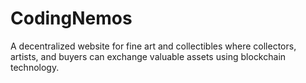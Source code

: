 # CodingNemos
A decentralized website for fine art and collectibles where collectors, artists, and buyers can exchange valuable assets using blockchain technology.
